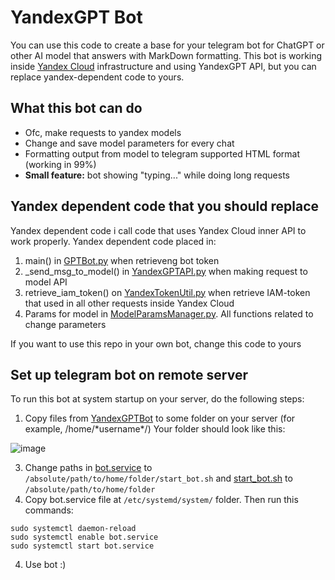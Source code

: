 # YandexGPT Bot

You can use this code to create a base for your telegram bot for ChatGPT or other AI model that answers with MarkDown formatting.
This bot is working inside [Yandex Cloud](https://cloud.yandex.ru/en/) infrastructure and using YandexGPT API, but you can replace yandex-dependent code to yours. 

## What this bot can do
* Ofc, make requests to yandex models
* Change and save model parameters for every chat
* Formatting output from model to telegram supported HTML format (working in 99%)
* **Small feature:** bot showing "typing..." while doing long requests

## Yandex dependent code that you should replace
Yandex dependent code i call code that uses Yandex Cloud inner API to work properly.
Yandex dependent code placed in:
1. main() in [GPTBot.py](https://github.com/SlamperBOOM/Telegram-Bots/blob/master/YandexGPTBot/GPTBot.py#L27) when retrieveng bot token
2. _send_msg_to_model() in [YandexGPTAPI.py](https://github.com/SlamperBOOM/Telegram-Bots/blob/master/YandexGPTBot/YandexGPTAPI.py#L38) when making request to model API
3. retrieve_iam_token() on [YandexTokenUtil.py](https://github.com/SlamperBOOM/YandexGPT-Bot/blob/master/YandexGPTBot/YandexTokenUtil.py#L10) when retrieve IAM-token that used in all other requests inside Yandex Cloud
4. Params for model in [ModelParamsManager.py](https://github.com/SlamperBOOM/YandexGPT-Bot/blob/master/YandexGPTBot/ModelParamsManager.py). All functions related to change parameters

If you want to use this repo in your own bot, change this code to yours
## Set up telegram bot on remote server
To run this bot at system startup on your server, do the following steps:
1. Copy files from [YandexGPTBot](YandexGPTBot) to some folder on your server (for example, /home/\*username\*/)
Your folder should look like this:

![image](https://github.com/SlamperBOOM/YandexGPT-Bot/assets/25345740/25b39aaf-ab76-400a-97eb-156ba1b4c63b)

3. Change paths in [bot.service](https://github.com/SlamperBOOM/Telegram-Bots/blob/master/YandexGPTBot/bot.service#L7) to `/absolute/path/to/home/folder/start_bot.sh` and [start_bot.sh](https://github.com/SlamperBOOM/Telegram-Bots/blob/master/YandexGPTBot/start_bot.sh#L2) to `/absolute/path/to/home/folder`
4. Copy bot.service file at `/etc/systemd/system/` folder. Then run this commands:
```shell
sudo systemctl daemon-reload
sudo systemctl enable bot.service
sudo systemctl start bot.service
```
4. Use bot :)
